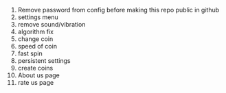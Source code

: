 1. Remove password from config before making this repo public in github
2. settings menu
3. remove sound/vibration
4. algorithm fix
5. change coin
6. speed of coin
7. fast spin
8. persistent settings
9. create coins
10. About us page
11. rate us page
